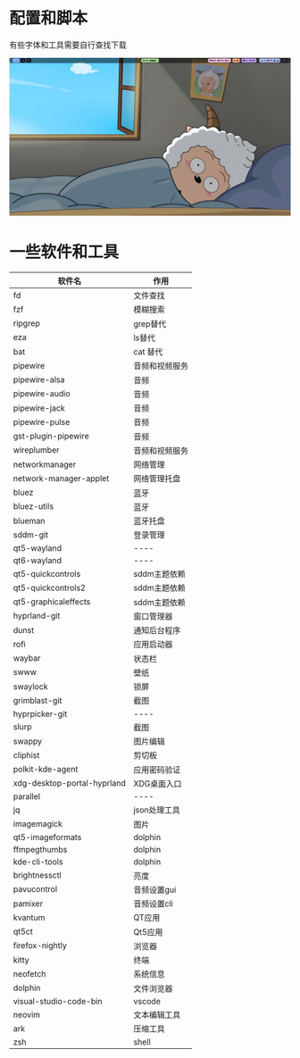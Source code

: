 # 配置和脚本
有些字体和工具需要自行查找下载

![](./screenshots/screenshot.png)

# 一些软件和工具

| 软件名                      | 作用           |
| -----                       | -----          |
| fd                          | 文件查找       |
| fzf                         | 模糊搜索       |
| ripgrep                     | grep替代       |
| eza                         | ls替代         |
| bat                         | cat 替代       |
| pipewire                    | 音频和视频服务 |
| pipewire-alsa               | 音频           |
| pipewire-audio              | 音频           |
| pipewire-jack               | 音频           |
| pipewire-pulse              | 音频           |
| gst-plugin-pipewire         | 音频           |
| wireplumber                 | 音频和视频服务 |
| networkmanager              | 网络管理       |
| network-manager-applet      | 网络管理托盘   |
| bluez                       | 蓝牙           |
| bluez-utils                 | 蓝牙           |
| blueman                     | 蓝牙托盘       |
| sddm-git                    | 登录管理       |
| qt5-wayland                 | ----           |
| qt6-wayland                 | ----           |
| qt5-quickcontrols           | sddm主题依赖   |
| qt5-quickcontrols2          | sddm主题依赖   |
| qt5-graphicaleffects        | sddm主题依赖   |
| hyprland-git                | 窗口管理器     |
| dunst                       | 通知后台程序   |
| rofi                        | 应用启动器     |
| waybar                      | 状态栏         |
| swww                        | 壁纸           |
| swaylock                    | 锁屏           |
| grimblast-git               | 截图           |
| hyprpicker-git              | ----           |
| slurp                       | 截图           |
| swappy                      | 图片编辑       |
| cliphist                    | 剪切板         |
| polkit-kde-agent            | 应用密码验证   |
| xdg-desktop-portal-hyprland | XDG桌面入口    |
| parallel                    | ----           |
| jq                          | json处理工具   |
| imagemagick                 | 图片           |
| qt5-imageformats            | dolphin        |
| ffmpegthumbs                | dolphin        |
| kde-cli-tools               | dolphin        |
| brightnessctl               | 亮度           |
| pavucontrol                 | 音频设置gui    |
| pamixer                     | 音频设置cli    |
| kvantum                     | QT应用         |
| qt5ct                       | Qt5应用        |
| firefox-nightly             | 浏览器         |
| kitty                       | 终端           |
| neofetch                    | 系统信息       |
| dolphin                     | 文件浏览器     |
| visual-studio-code-bin      | vscode         |
| neovim                      | 文本编辑工具   |
| ark                         | 压缩工具       |
| zsh                         | shell          |
